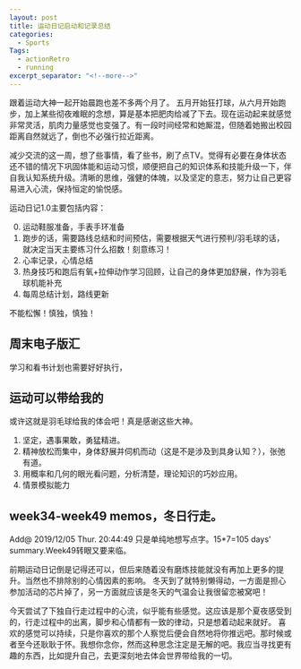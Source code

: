 ```yaml
---
layout: post
title: 运动日记启动和记录总结
categories:
  - Sports
Tags:
  - actionRetro
  - running
excerpt_separator: "<!--more-->"
---
```




<!--more-->

跟着运动大神一起开始晨跑也差不多两个月了。
五月开始狂打球，从六月开始跑步，加上某些彻夜难眠的念想，算是基本把肥肉给减了下去。现在运动起来就感觉非常灵活，肌肉力量感觉也变强了。有一段时间经常和她厮混，但随着她搬出校园距离自然就远了，倒也不必强行拉近距离。

减少交流的这一周，想了些事情，看了些书，刷了点TV。觉得有必要在身体状态还不错的情况下巩固体能和运动习惯，顺便把自己的知识体系和技能升级一下，伴自我认知系统升级。清晰的思维，强健的体魄，以及坚定的意志，努力让自己更容易进入心流，保持恒定的愉悦感。

运动日记1.0主要包括内容：

0. 运动鞋服准备，手表手环准备
1. 跑步的话，需要路线总结和时间预估，需要根据天气进行预判/羽毛球的话，就决定当天主要练习什么招数！刻意练习！
2. 心率记录，心情总结
3. 热身技巧和跑后有氧+拉伸动作学习回顾，让自己的身体更加舒展，作为羽毛球机能补充
4. 每周总结计划，路线更新

不能松懈！慎独，慎独！

## 周末电子版汇

学习和看书计划也需要好好执行，

## 运动可以带给我的

或许这就是羽毛球给我的体会吧！真是感谢这些大神。
1. 坚定，遇事果敢，勇猛精进。
2. 精神放松而集中，身体舒展并伺机而动（这是不是涉及到具身认知？），张弛有道。
3. 用概率和几何的眼光看问题，分析清楚，理论知识的巧妙应用。
4. 情景模拟能力



## week34-week49 memos，冬日行走。
Add@ 2019/12/05 Thur. 20:44:49
只是单纯地想写点字。15*7=105 days' summary.Week49转眼又要来临。

前期运动日记倒是记得还可以，但后来随着没有磨炼技能就没有再加上更多的提升。当然也不排除别的心情因素的影响。
冬天到了就特别懒得动，一方面是担心参加活动的芯片掉了，另一方面就应该是冬天的气温会让我很留恋被窝吧！

今天尝试了下独自行走过程中的心流，似乎能有些感觉。这应该是那个夏夜感受到的，行走过程中的出离，脚步和心情都有一致的律动，只是想着动起来就好。
喜欢的感觉可以持续，只是你喜欢的那个人察觉后便会自然地将你推远吧。那时候或者至今还耿耿于怀。我想你念你，然而这种思念注定是无解的吧。我应当寻找更有趣的东西，比如提升自己，去更深刻地去体会世界带给我的一切。
